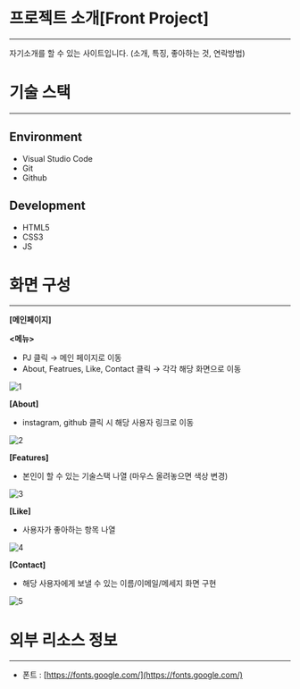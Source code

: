 # 프로젝트 소개[Front Project]

---

자기소개를 할 수 있는 사이트입니다. (소개, 특징, 좋아하는 것, 연락방법)

# 기술 스택

---

## Environment

- Visual Studio Code
- Git
- Github

## Development

- HTML5
- CSS3
- JS

# 화면 구성

---

**[메인페이지]**

 **<메뉴>**

- PJ 클릭 → 메인 페이지로 이동
- About, Featrues, Like, Contact 클릭 → 각각 해당 화면으로 이동

![1](https://github.com/jyeeeh/Project/assets/145963612/ffd3fed0-4983-481c-acb7-160fff5486d8)

**[About]**

- instagram, github 클릭 시 해당 사용자 링크로 이동

![2](https://github.com/jyeeeh/Project/assets/145963612/95ce9492-e140-45ca-bee6-0c527db5eed4)

**[Features]**

- 본인이 할 수 있는 기술스택 나열 (마우스 올려놓으면 색상 변경)

![3](https://github.com/jyeeeh/Project/assets/145963612/b03f1791-7cc4-42aa-9d56-7490dbfff327)

**[Like]**

- 사용자가 좋아하는 항목 나열
  
![4](https://github.com/jyeeeh/Project/assets/145963612/634096cf-fd07-47f0-8d2f-1e99dab3ed6f)

**[Contact]**

- 해당 사용자에게 보낼 수 있는 이름/이메일/메세지 화면 구현

![5](https://github.com/jyeeeh/Project/assets/145963612/7353ebc9-d69d-4202-961c-c90638ce204c)

# 외부 리소스 정보

---

- 폰트 : [https://fonts.google.com/](https://fonts.google.com/)
